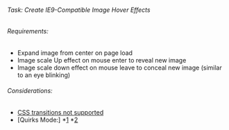 ###### Task: Create IE9-Compatible Image Hover Effects

###### Requirements:
* Expand image from center on page load
* Image scale Up effect on mouse enter to reveal new image
* Image scale down effect on mouse leave to conceal new image (similar to an eye blinking)

###### Considerations:
* [CSS transitions not supported](http://stackoverflow.com/questions/25581081/does-ie9-support-transition-css3-effects)
* [Quirks Mode:]
   *[1](http://jwcooney.com/2011/12/05/internet-explorer-compatibility-mode-breaks-jquery/)
   *[2](http://stackoverflow.com/questions/6529728/html5-doctype-putting-ie9-into-quirks-mode)
